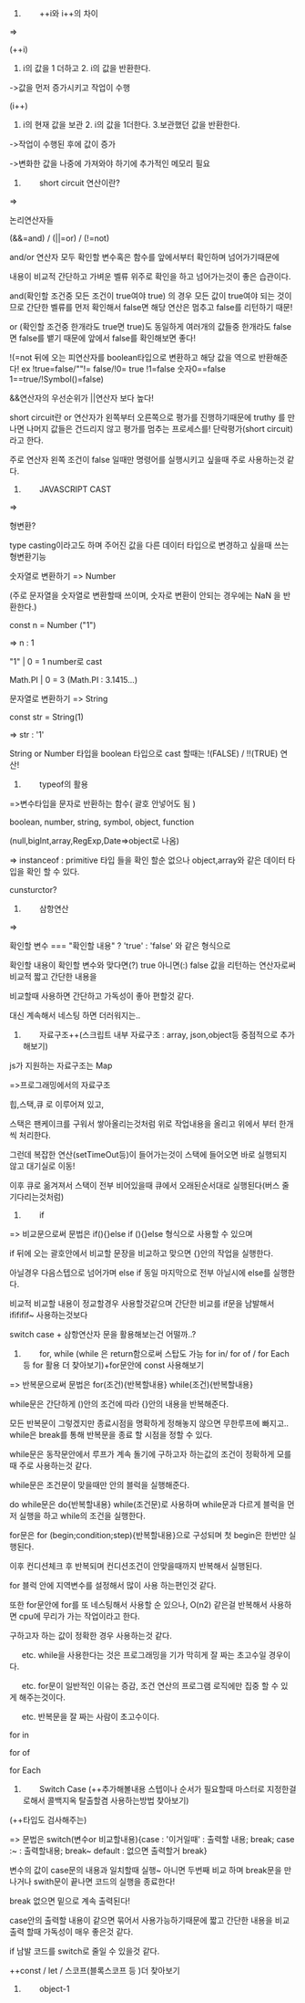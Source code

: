 ﻿1. `	`++i와 i++의 차이

=>

(++i)

1. i의 값을 1 더하고 2. i의 값을 반환한다.

->값을 먼저 증가시키고 작업이 수행

(i++)

1. i의 현재 값을 보관 2. i의 값을 1더한다. 3.보관했던 값을 반환한다.

->작업이 수행된 후에 값이 증가

->변화한 값을 나중에 가져와야 하기에 추가적인 메모리 필요


1. `	`short circuit 연산이란?

=>

논리연산자들

(&&=and) / (||=or) / (!=not)

and/or 연산자 모두 확인할 변수혹은 함수를 앞에서부터 확인하며 넘어가기때문에

내용이 비교적 간단하고 가벼운 벨류 위주로 확인을 하고 넘어가는것이 좋은 습관이다.

and(확인할 조건중 모든 조건이 true여야 true) 의 경우 모든 값이 true여야 되는 것이므로 간단한 벨류를 먼저 확인해서 false면 해당 연산은 멈추고 false를 리턴하기 때문!

or (확인할 조건중 한개라도 true면 true)도 동일하게 여러개의 값들중 한개라도 false면 false를 뱉기 때문에 앞에서 false를 확인해보면 좋다!

!(=not 뒤에 오는 피연산자를 boolean타입으로 변환하고 해당 값을 역으로 반환해준다! ex !true=false/""!= false/!0= true !1=false 숫자0==false 1==true/!Symbol()=false)

&&연산자의 우선순위가 ||연산자 보다 높다!

short circuit란 or 연산자가 왼쪽부터 오른쪽으로 평가를 진행하기때문에 truthy 를 만나면 나머지 값들은 건드리지 않고 평가를 멈추는 프로세스를! 단락평가(short circuit)라고 한다.

주로 연산자 왼쪽 조건이 false 일때만 명령어를 실행시키고 싶을때 주로 사용하는것 같다.




1. `	`JAVASCRIPT CAST

=>

형변환?

type casting이라고도 하며 주어진 값을 다른 데이터 타입으로 변경하고 싶을때 쓰는 형변환기능

숫자열로 변환하기 => Number

(주로 문자열을 숫자열로 변환할때 쓰이며, 숫자로 변환이 안되는 경우에는 NaN 을 반환한다.)

const n = Number ("1")

=> n : 1

"1" | 0 = 1 number로 cast

Math.PI | 0 = 3 (Math.PI : 3.1415...)

문자열로 변환하기 => String

const str = String(1)

=> str : '1'

String or Number 타입을 boolean 타입으로 cast 할때는 !(FALSE) / !!(TRUE) 연산!



1. `	`typeof의 활용

=>변수타입을 문자로 반환하는 함수( 괄호 안넣어도 됨 )

boolean, number, string, symbol, object, function

(null,bigInt,array,RegExp,Date=>object로 나옴)

=> instanceof : primitive 타입 들을 확인 할순 없으나 object,array와 같은 데이터 타입을 확인 할 수 있다.

cunsturctor?



1. `	`삼항연산

=>

확인할 변수 === "확인할 내용" ? 'true' : 'false' 와 같은 형식으로

확인할 내용이 확인할 변수와 맞다면(?) true 아니면(:) false 값을 리턴하는 연산자로써 비교적 짧고 간단한 내용을

비교할때 사용하면 간단하고 가독성이 좋아 편할것 같다.

대신 계속해서 네스팅 하면 더러워지는..


1. `	`자료구조++(스크립트 내부 자료구조 : array, json,object등 중점적으로 추가해보기)

js가 지원하는 자료구조는 Map

=>프로그래밍에서의 자료구조

힙,스택,큐 로 이루어져 있고,

스택은 팬케이크를 구워서 쌓아올리는것처럼 위로 작업내용을 올리고 위에서 부터 한개씩 처리한다.

그런데 복잡한 연산(setTimeOut등)이 들어가는것이 스택에 들어오면 바로 실행되지 않고 대기실로 이동!

이후 큐로 옮겨져서 스택이 전부 비어있을때 큐에서 오래된순서대로 실행된다(버스 줄 기다리는것처럼)


1. `	`if

=>  비교문으로써 문법은 if(){}else if (){}else 형식으로 사용할 수 있으며

if 뒤에 오는 괄호안에서 비교할 문장을 비교하고 맞으면 {}안의 작업을 실행한다.

아닐경우 다음스텝으로 넘어가며 else if 동일 마지막으로 전부 아닐시에 else를 실행한다.

비교적 비교할 내용이 정교할경우 사용할것같으며 간단한 비교를 if문을 남발해서 ifififif~ 사용하는것보다

switch case + 삼항연산자 문을 활용해보는건 어떨까..?


1. `	`for, while (while 은 return함으로써 스탑도 가능 for in/ for of / for Each 등 for 활용 더 찾아보기)+for문안에 const 사용해보기

=> 반복문으로써 문법은 for(조건){반복할내용} while(조건){반복할내용}

while문은 간단하게 ()안의 조건에 따라 {}안의 내용을 반복해준다.

모든 반복문이 그렇겠지만 종료시점을 명확하게 정해놓지 않으면 무한루프에 빠지고.. while은 break를 통해 반복문을 종료 할 시점을 정할 수 있다.

while문은 동작문안에서 루프가 계속 돌기에 구하고자 하는값의 조건이 정확하게 모를때 주로 사용하는것 같다.

while문은 조건문이 맞을때만 안의 블럭을 실행해준다.

do while문은  do{반복할내용} while(조건문)로 사용하며 while문과 다르게 블럭을 먼저 실행을 하고 while의 조건을 실행한다.

for문은 for (begin;condition;step){반복할내용}으로 구성되며 첫 begin은 한번만 실행된다.

이후 컨디션체크 후 반복되며 컨디션조건이 안맞을때까지 반복해서 실행된다.

for 블럭 안에 지역변수를 설정해서 많이 사용 하는편인것 같다.

또한 for문안에 for를 또 네스팅해서 사용할 순 있으나, O(n2) 같은걸 반복해서 사용하면 cpu에 무리가 가는 작업이라고 한다.

구하고자 하는 값이 정확한 경우 사용하는것 같다.

`	`etc. while을 사용한다는 것은 프로그래밍을 기가 막히게 잘 짜는 초고수일 경우이다.

`	`etc. for문이 일반적인 이유는 증감, 조건 연산의 프로그램 로직에만 집중 할 수 있게 해주는것이다.

`	`etc. 반복문을 잘 짜는 사람이 초고수이다.

for in

for of

for Each


1. `	`Switch Case (++추가해볼내용 스텝이나 순서가 필요할때 마스터로 지정한걸로해서 콜백지옥 탈출할겸 사용하는방법 찾아보기)

(++타입도 검사해주는)

=> 문법은 switch(변수or 비교할내용){case : '이거일때' : 출력할 내용; break; case :~ : 출력할내용; break~ default : 없으면 출력할거 break}

변수의 값이 case문의 내용과 일치할때 실행~ 아니면 두번째 비교 하며 break문을 만나거나 swith문이 끝나면 코드의 실행을 종료한다!

break 없으면 밑으로 계속 출력된다!

case안의 출력할 내용이 같으면 묶어서 사용가능하기때문에 짧고 간단한 내용을 비교 출력 할때 가독성이 매우 좋은것 같다.

if 남발 코드를 switch로 줄일 수 있을것 같다.

++const / let / 스코프(블록스코프 등 )더 찾아보기


1. `	`object-1

